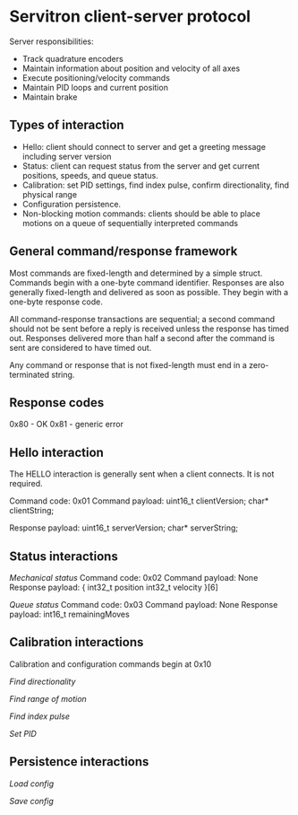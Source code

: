 Servitron client-server protocol
================================

Server responsibilities:
* Track quadrature encoders
* Maintain information about position and velocity of all axes
* Execute positioning/velocity commands
* Maintain PID loops and current position
* Maintain brake

Types of interaction
--------------------

* Hello: client should connect to server and get a greeting message including server version
* Status: client can request status from the server and get current positions, speeds, and queue status.
* Calibration: set PID settings, find index pulse, confirm directionality, find physical range
* Configuration persistence.
* Non-blocking motion commands: clients should be able to place motions on a queue of sequentially interpreted commands

General command/response framework
----------------------------------

Most commands are fixed-length and determined by a simple struct. Commands begin with a one-byte command identifier.
Responses are also generally fixed-length and delivered as soon as possible. They begin with a one-byte response code.

All command-response transactions are sequential; a second command should not be sent before a reply is received unless the response has timed out. Responses delivered more than half a second after the command is sent are considered to have timed out.

Any command or response that is not fixed-length must end in a zero-terminated string.

Response codes
--------------
0x80 - OK
0x81 - generic error

Hello interaction
-----------------

The HELLO interaction is generally sent when a client connects. It is not required.

Command code: 0x01
Command payload:
    uint16_t clientVersion;
    char* clientString;

Response payload:
    uint16_t serverVersion;
    char* serverString;

Status interactions
-------------------

*Mechanical status*
Command code: 0x02
Command payload: None
Response payload:
    {
        int32_t position
        int32_t velocity
    }[6]

*Queue status*
Command code: 0x03
Command payload: None
Response payload:
    int16_t remainingMoves

Calibration interactions
------------------------
Calibration and configuration commands begin at 0x10

*Find directionality*

*Find range of motion*

*Find index pulse*

*Set PID*

Persistence interactions
------------------------

*Load config*

*Save config*


